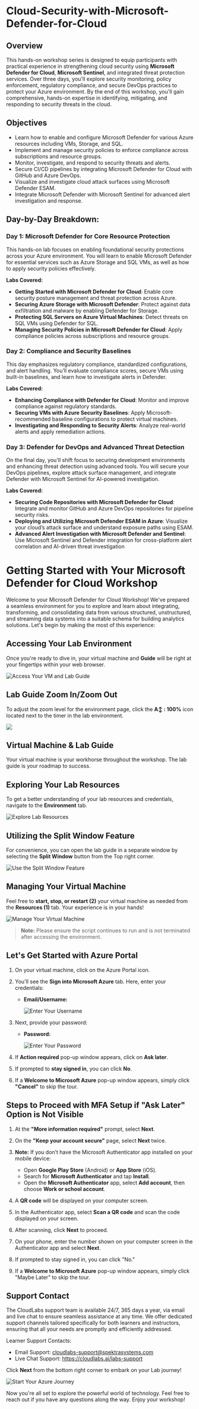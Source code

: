 # Cloud-Security-with-Microsoft-Defender-for-Cloud

## Overview

This hands-on workshop series is designed to equip participants with practical experience in strengthening cloud security using **Microsoft Defender for Cloud**, **Microsoft Sentinel**, and integrated threat protection services. Over three days, you'll explore security monitoring, policy enforcement, regulatory compliance, and secure DevOps practices to protect your Azure environment. By the end of this workshop, you'll gain comprehensive, hands-on expertise in identifying, mitigating, and responding to security threats in the cloud.

## Objectives

* Learn how to enable and configure Microsoft Defender for various Azure resources including VMs, Storage, and SQL.
* Implement and manage security policies to enforce compliance across subscriptions and resource groups.
* Monitor, investigate, and respond to security threats and alerts.
* Secure CI/CD pipelines by integrating Microsoft Defender for Cloud with GitHub and Azure DevOps.
* Visualize and investigate cloud attack surfaces using Microsoft Defender ESAM.
* Integrate Microsoft Defender with Microsoft Sentinel for advanced alert investigation and response.

## Day-by-Day Breakdown:

### Day 1: Microsoft Defender for Core Resource Protection

This hands-on lab focuses on enabling foundational security protections across your Azure environment. You will learn to enable Microsoft Defender for essential services such as Azure Storage and SQL VMs, as well as how to apply security policies effectively.

**Labs Covered:**

* **Getting Started with Microsoft Defender for Cloud**: Enable core security posture management and threat protection across Azure.
* **Securing Azure Storage with Microsoft Defender**: Protect against data exfiltration and malware by enabling Defender for Storage.
* **Protecting SQL Servers on Azure Virtual Machines**: Detect threats on SQL VMs using Defender for SQL.
* **Managing Security Policies in Microsoft Defender for Cloud**: Apply compliance policies across subscriptions and resource groups.

### Day 2: Compliance and Security Baselines

This day emphasizes regulatory compliance, standardized configurations, and alert handling. You’ll evaluate compliance scores, secure VMs using built-in baselines, and learn how to investigate alerts in Defender.

**Labs Covered:**

* **Enhancing Compliance with Defender for Cloud**: Monitor and improve compliance against regulatory standards.
* **Securing VMs with Azure Security Baselines**: Apply Microsoft-recommended baseline configurations to protect virtual machines.
* **Investigating and Responding to Security Alerts**: Analyze real-world alerts and apply remediation actions.

### Day 3: Defender for DevOps and Advanced Threat Detection

On the final day, you'll shift focus to securing development environments and enhancing threat detection using advanced tools. You will secure your DevOps pipelines, explore attack surface management, and integrate Defender with Microsoft Sentinel for AI-powered investigation.

**Labs Covered:**

* **Securing Code Repositories with Microsoft Defender for Cloud**: Integrate and monitor GitHub and Azure DevOps repositories for pipeline security risks.
* **Deploying and Utilizing Microsoft Defender ESAM in Azure**: Visualize your cloud’s attack surface and understand exposure paths using ESAM.
* **Advanced Alert Investigation with Microsoft Defender and Sentinel**: Use Microsoft Sentinel and Defender integration for cross-platform alert correlation and AI-driven threat investigation


# Getting Started with Your Microsoft Defender for Cloud Workshop
 
Welcome to your Microsoft Defender for Cloud Workshop! We've prepared a seamless environment for you to explore and learn about integrating, transforming, and consolidating data from various structured, unstructured, and streaming data systems into a suitable schema for building analytics solutions. Let's begin by making the most of this experience:
 
## Accessing Your Lab Environment
 
Once you're ready to dive in, your virtual machine and **Guide** will be right at your fingertips within your web browser.
 
![Access Your VM and Lab Guide](./Day-1-Hands-on-Lab/images/labguide-1.png)

## Lab Guide Zoom In/Zoom Out

To adjust the zoom level for the environment page, click the **A↕ : 100%** icon located next to the timer in the lab environment.

  ![](./Day-3-Hands-on-Lab/images/agg2.png)

## Virtual Machine & Lab Guide

Your virtual machine is your workhorse throughout the workshop. The lab guide is your roadmap to success.

## Exploring Your Lab Resources

To get a better understanding of your lab resources and credentials, navigate to the **Environment** tab.

![Explore Lab Resources](./Day-1-Hands-on-Lab/images/gettingstarted-6.png)

## Utilizing the Split Window Feature

For convenience, you can open the lab guide in a separate window by selecting the **Split Window** button from the Top right corner.

![Use the Split Window Feature](./Day-1-Hands-on-Lab/images/spl.png)

## Managing Your Virtual Machine

Feel free to **start, stop, or restart (2)** your virtual machine as needed from the **Resources (1)** tab. Your experience is in your hands!

![Manage Your Virtual Machine](./Day-1-Hands-on-Lab/images//gettingstarted-4.png)


> **Note:** Please ensure the script continues to run and is not terminated after accessing the environment.

## Let's Get Started with Azure Portal

1. On your virtual machine, click on the Azure Portal icon.
2. You'll see the **Sign into Microsoft Azure** tab. Here, enter your credentials:

   - **Email/Username:** <inject key="AzureAdUserEmail"></inject>

     ![Enter Your Username](./Day-1-Hands-on-Lab/images/sc900-image-1.png)

3. Next, provide your password:

   - **Password:** <inject key="AzureAdUserPassword"></inject>

     ![Enter Your Password](./Day-1-Hands-on-Lab/images/sc900-image-2.png)

4. If **Action required** pop-up window appears, click on **Ask later**.
5. If prompted to **stay signed in**, you can click **No**.
6. If a **Welcome to Microsoft Azure** pop-up window appears, simply click **"Cancel"** to skip the tour.

## Steps to Proceed with MFA Setup if "Ask Later" Option is Not Visible

1. At the **"More information required"** prompt, select **Next**.

1. On the **"Keep your account secure"** page, select **Next** twice.

1. **Note:** If you don’t have the Microsoft Authenticator app installed on your mobile device:

   - Open **Google Play Store** (Android) or **App Store** (iOS).
   - Search for **Microsoft Authenticator** and tap **Install**.
   - Open the **Microsoft Authenticator** app, select **Add account**, then choose **Work or school account**.

1. A **QR code** will be displayed on your computer screen.

1. In the Authenticator app, select **Scan a QR code** and scan the code displayed on your screen.

1. After scanning, click **Next** to proceed.

1. On your phone, enter the number shown on your computer screen in the Authenticator app and select **Next**.
1. If prompted to stay signed in, you can click "No."

1. If a **Welcome to Microsoft Azure** pop-up window appears, simply click "Maybe Later" to skip the tour.

## Support Contact

The CloudLabs support team is available 24/7, 365 days a year, via email and live chat to ensure seamless assistance at any time. We offer dedicated support channels tailored specifically for both learners and instructors, ensuring that all your needs are promptly and efficiently addressed.

Learner Support Contacts:

- Email Support: [cloudlabs-support@spektrasystems.com](mailto:cloudlabs-support@spektrasystems.com)
- Live Chat Support: https://cloudlabs.ai/labs-support

Click **Next** from the bottom right corner to embark on your Lab journey!

![Start Your Azure Journey](./Day-1-Hands-on-Lab/images/sc900-image(3).png)

Now you're all set to explore the powerful world of technology. Feel free to reach out if you have any questions along the way. Enjoy your workshop!